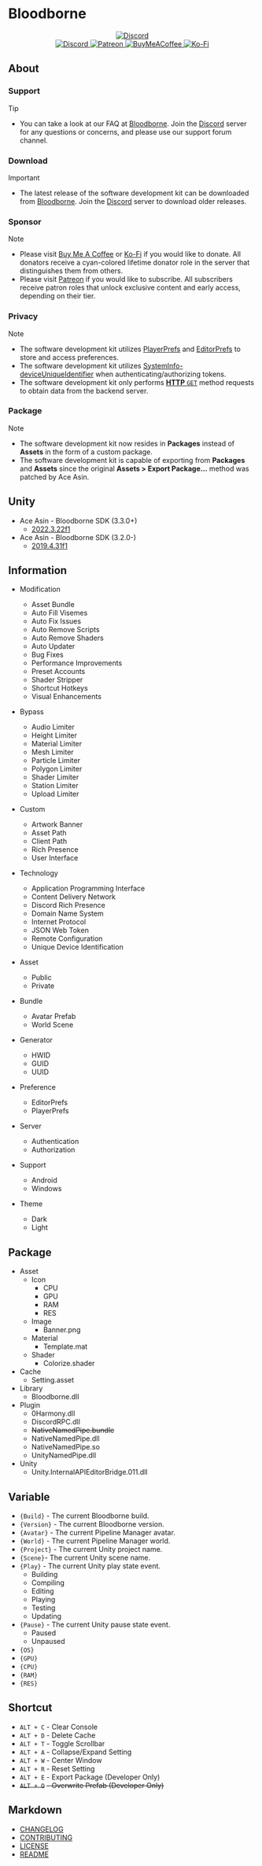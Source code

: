 # **Bloodborne**

[Bloodborne]: https://aceasin.com/bloodborne
[GitHub]: https://github.com/aceasin
[Discord]: https://discord.gg/aceasin
[Patreon]: https://patreon.com/aceasin
[BuyMeACoffee]: https://buymeacoffee.com/aceasin
[Ko-Fi]: https://ko-fi.com/aceasin

<div align='center'>
    <a href='https://discord.gg/U8vHS7y' title='Discord'>
        <img alt='Discord' src='../Asset/Image/Background.png' />
    </a>
</div>

<div align='center'>
    <a href='https://discord.gg/AceAsin'>
        <img alt='Discord' src='https://img.shields.io/discord/492294696912158720?color=5865F2&logoColor=FFFFFF&label=%CE%9B%20C%20%CE%9E%20%CE%9B%20S%20I%20N&logo=Discord&style=for-the-badge' />
    </a>
    <a href='https://patreon.com/AceAsin' title='Patreon'>
        <img alt='Patreon' src='https://img.shields.io/badge/dynamic/json?url=https%3A%2F%2Fwww.patreon.com%2Fapi%2Fcampaigns%2F1839759&query=data.attributes.patron_count&suffix=%20Patrons&color=FF5441&label=Patreon&logo=Patreon&logoColor=FFFFFF&style=for-the-badge' />
    </a>
    <a href='https://buymeacoffee.com/aceasin' title='BuyMeACoffee'>
        <img alt='BuyMeACoffee' src='https://img.shields.io/badge/Buy%20Me%20A%20Coffee-Buy-FFDD00?logo=buymeacoffee&logoColor=FFFFFF&style=for-the-badge' />
    </a>
    <a href='https://ko-fi.com/aceasin' title='Ko-Fi'>
        <img alt='Ko-Fi' src='https://img.shields.io/badge/Ko--Fi-Buy-FF5E5B?logo=Ko-Fi&logoColor=FFFFFF&style=for-the-badge' />
    </a>
</div>

## About

### Support

> [!TIP]
> - You can take a look at our FAQ at [Bloodborne][Bloodborne]. Join the [Discord][Discord] server for any questions or concerns, and please use our support forum channel.

### Download

> [!IMPORTANT]
> - The latest release of the software development kit can be downloaded from [Bloodborne][Bloodborne]. Join the [Discord][Discord] server to download older releases.

### Sponsor

> [!NOTE]
> - Please visit [Buy Me A Coffee][BuyMeACoffee] or [Ko-Fi][Ko-Fi] if you would like to donate. All donators receive a cyan-colored lifetime donator role in the server that distinguishes them from others.
> - Please visit [Patreon][Patreon] if you would like to subscribe. All subscribers receive patron roles that unlock exclusive content and early access, depending on their tier.

### Privacy

> [!NOTE]
> - The software development kit utilizes [PlayerPrefs](https://docs.unity3d.com/ScriptReference/PlayerPrefs.html) and [EditorPrefs](https://docs.unity3d.com/ScriptReference/EditorPrefs.html) to store and access preferences.
> - The software development kit utilizes [SystemInfo-deviceUniqueIdentifier](https://docs.unity3d.com/ScriptReference/SystemInfo-deviceUniqueIdentifier.html) when authenticating/authorizing tokens.
> - The software development kit only performs [**HTTP** `GET`](https://developer.mozilla.org/en-US/docs/Web/HTTP/Methods/GET) method requests to obtain data from the backend server.

### Package

> [!NOTE]
> - The software development kit now resides in **Packages** instead of **Assets** in the form of a custom package.
> - The software development kit is capable of exporting from **Packages** and **Assets** since the original **Assets > Export Package...** method was patched by Ace Asin.

## Unity

- Ace Asin - Bloodborne SDK (3.3.0+)
  - [2022.3.22f1](https://unity.com/releases/editor/whats-new/2022.3.22)
- Ace Asin - Bloodborne SDK (3.2.0-)
  - [2019.4.31f1](https://unity.com/releases/editor/whats-new/2019.4.31)

## Information

- Modification
  - Asset Bundle
  - Auto Fill Visemes
  - Auto Fix Issues
  - Auto Remove Scripts
  - Auto Remove Shaders
  - Auto Updater
  - Bug Fixes
  - Performance Improvements
  - Preset Accounts
  - Shader Stripper
  - Shortcut Hotkeys
  - Visual Enhancements

- Bypass
  - Audio Limiter
  - Height Limiter
  - Material Limiter
  - Mesh Limiter
  - Particle Limiter
  - Polygon Limiter
  - Shader Limiter
  - Station Limiter
  - Upload Limiter

- Custom
  - Artwork Banner
  - Asset Path
  - Client Path
  - Rich Presence
  - User Interface

- Technology
  - Application Programming Interface
  - Content Delivery Network
  - Discord Rich Presence
  - Domain Name System
  - Internet Protocol
  - JSON Web Token
  - Remote Configuration
  - Unique Device Identification

- Asset
  - Public
  - Private

- Bundle
  - Avatar Prefab
  - World Scene

- Generator
  - HWID
  - GUID
  - UUID

- Preference
  - EditorPrefs
  - PlayerPrefs

- Server
  - Authentication
  - Authorization

- Support
  - Android
  - Windows

- Theme
  - Dark
  - Light

## Package

- Asset
  - Icon
    - CPU
    - GPU
    - RAM
    - RES
  - Image
    - Banner.png
  - Material
    - Template.mat
  - Shader
    - Colorize.shader
- Cache
  - Setting.asset
- Library
  - Bloodborne.dll
- Plugin
  - 0Harmony.dll
  - DiscordRPC.dll
  - ~~NativeNamedPipe.bundle~~
  - NativeNamedPipe.dll
  - NativeNamedPipe.so
  - UnityNamedPipe.dll
- Unity
  - Unity.InternalAPIEditorBridge.011.dll

## Variable

- `{Build}` - The current Bloodborne build.
- `{Version}` - The current Bloodborne version.
- `{Avatar}` - The current Pipeline Manager avatar.
- `{World}` - The current Pipeline Manager world.
- `{Project}` - The current Unity project name.
- `{Scene}`- The current Unity scene name.
- `{Play}` - The current Unity play state event.
  - Building
  - Compiling
  - Editing
  - Playing
  - Testing
  - Updating
- `{Pause}` - The current Unity pause state event.
  - Paused
  - Unpaused
- `{OS}`
- `{GPU}`
- `{CPU}`
- `{RAM}`
- `{RES}`

## Shortcut

- `ALT + C` - Clear Console
- `ALT + D` - Delete Cache
- `ALT + T` - Toggle Scrollbar
- `ALT + A` - Collapse/Expand Setting
- `ALT + W` - Center Window
- `ALT + R` - Reset Setting
- `ALT + E` - Export Package (Developer Only)
- ~~`ALT + O`~~ ~~- Overwrite Prefab (Developer Only)~~

## Markdown

- [CHANGELOG](CHANGELOG.md)
- [CONTRIBUTING](CONTRIBUTING.md)
- [LICENSE](LICENSE.md)
- [README](README.md)
